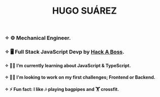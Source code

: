 <h1 align=center>HUGO SUÁREZ</h1></br>
<h3>✧ ⚙️ Mechanical Engineer.</h3> 
<h3>✧ 🖥️ Full Stack JavaScript Devp by <a href="https://www.hackaboss.com/">Hack A Boss</a>.</h3> 
<h4>✧ 🧑‍🎓 I’m currently learning about JavaScript & TypeScript.</h4>

<h4>✧ 🧑‍💻 I'm looking to work on my first challenges; Frontend or Backend.</h4>

<h4>✧ ⚡ Fun fact: I like 🎶 playing bagpipes and 🏋️ crossfit. </h4>

<!--
**wicket-warrick/wicket-warrick** is a ✨ _special_ ✨ repository because its `README.md` (this file) appears on your GitHub profile.

Here are some ideas to get you started:

- 🔭 I’m currently working on ...
- 🌱 I’m currently learning ...
- 👯 I’m looking to collaborate on ...
- 🤔 I’m looking for help with ...
- 💬 Ask me about ...
- 📫 How to reach me: ...
- 😄 Pronouns: ...
- ⚡ Fun fact: ...

-->
